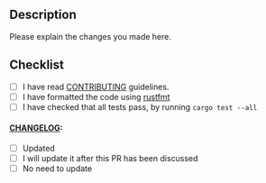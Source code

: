 ## Description

Please explain the changes you made here.

## Checklist

- [ ] I have read
[CONTRIBUTING](https://github.com/cronosun/abin/blob/master/docs/CONTRIBUTING.md)
guidelines.
- [ ] I have formatted the code using [rustfmt](https://github.com/rust-lang/rustfmt)
- [ ] I have checked that all tests pass, by running `cargo test --all`

#### [CHANGELOG](https://github.com/cronosun/abin/blob/master/CHANGELOG.md):

- [ ] Updated
- [ ] I will update it after this PR has been discussed
- [ ] No need to update
